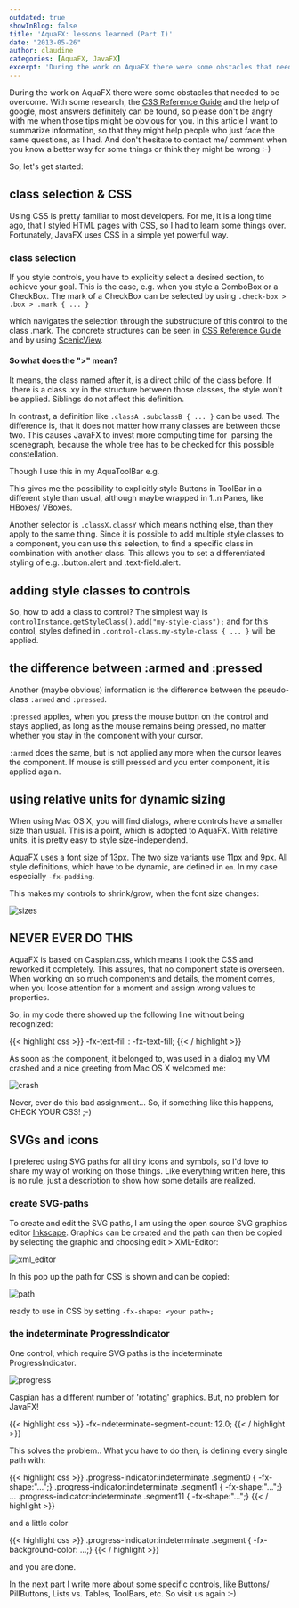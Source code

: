 ```yaml
---
outdated: true
showInBlog: false
title: 'AquaFX: lessons learned (Part I)'
date: "2013-05-26"
author: claudine
categories: [AquaFX, JavaFX]
excerpt: 'During the work on AquaFX there were some obstacles that needed to be overcome. In this article I want to summarize information, so that they might help people who just face the same questions, as I had.'
---
```

During the work on AquaFX there were some obstacles that needed to be overcome. With some research, the [CSS Reference Guide](http://docs.oracle.com/javafx/2/api/javafx/scene/doc-files/cssref.html) and the help of google, most answers definitely can be found, so please don't be angry with me when those tips might be obvious for you. In this article I want to summarize information, so that they might help people who just face the same questions, as I had. And don't hesitate to contact me/ comment when you know a better way for some things or think they might be wrong :-)

So, let's get started:

## class selection & CSS

Using CSS is pretty familiar to most developers. For me, it is a long time ago, that I styled HTML pages with CSS, so I had to learn some things over. Fortunately, JavaFX uses CSS in a simple yet powerful way.

### class selection

If you style controls, you have to explicitly select a desired section, to achieve your goal. This is the case, e.g. when you style a ComboBox or a CheckBox. The mark of a CheckBox can be selected by using `.check-box > .box > .mark { ... }`

which navigates the selection through the substructure of this control to the class .mark. The concrete structures can be seen in [CSS Reference Guide](http://docs.oracle.com/javafx/2/api/javafx/scene/doc-files/cssref.html) and by using [ScenicView](http://fxexperience.com/scenic-view/).

#### So what does the ">" mean?

It means, the class named after it, is a direct child of the class before. If  there is a class .xy in the structure between those classes, the style won't be applied. Siblings do not affect this definition.

In contrast, a definition like `.classA .subclassB { ... }` can be used. The difference is, that it does not matter how many classes are between those two. This causes JavaFX to invest more computing time for  parsing the scenegraph, because the whole tree has to be checked for this possible constellation.

Though I use this in my AquaToolBar e.g.

This gives me the possibility to explicitly style Buttons in ToolBar in a different style than usual, although maybe wrapped in 1..n Panes, like HBoxes/ VBoxes.

Another selector is `.classX.classY` which means nothing else, than they apply to the same thing. Since it is possible to add multiple style classes to a component, you can use this selection, to find a specific class in combination with another class. This allows you to set a differentiated styling of e.g. .button.alert and .text-field.alert.

## adding style classes to controls

So, how to add a class to control? The simplest way is `controlInstance.getStyleClass().add("my-style-class");` and for this control, styles defined in `.control-class.my-style-class { ... }` will be applied.

## the difference between :armed and :pressed

Another (maybe obvious) information is the difference between the pseudo-class `:armed` and `:pressed`.

`:pressed` applies, when you press the mouse button on the control and stays applied, as long as the mouse remains being pressed, no matter whether you stay in the component with your cursor.

`:armed` does the same, but is not applied any more when the cursor leaves the component. If mouse is still pressed and you enter component, it is applied again.

## using relative units for dynamic sizing

When using Mac OS X, you will find dialogs, where controls have a smaller size than usual. This is a point, which is adopted to AquaFX. With relative units, it is pretty easy to style size-independend.

AquaFX uses a font size of 13px. The two size variants use 11px and 9px. All style definitions, which have to be dynamic, are defined in `em`. In my case especially `-fx-padding`.

This makes my controls to shrink/grow, when the font size changes:

![sizes](/posts/guigarage-legacy/sizes.png)

## NEVER EVER DO THIS

AquaFX is based on Caspian.css, which means I took the CSS and reworked it completely. This assures, that no component state is overseen. When working on so much components and details, the moment comes, when you loose attention for a moment and assign wrong values to properties.

So, in my code there showed up the following line without being recognized:

{{< highlight css >}}
-fx-text-fill : -fx-text-fill;
{{< / highlight >}}

As soon as the component, it belonged to, was used in a dialog my VM crashed and a nice greeting from Mac OS X welcomed me:

![crash](/posts/guigarage-legacy/crash.png)

Never, ever do this bad assignment... So, if something like this happens, CHECK YOUR CSS! ;-)

## SVGs and icons

I prefered using SVG paths for all tiny icons and symbols, so I'd love to share my way of working on those things. Like everything written here, this is no rule, just a description to show how some details are realized.

### create SVG-paths

To create and edit the SVG paths, I am using the open source SVG graphics editor [Inkscape](http://inkscape.org/download/?lang=de). Graphics can be created and the path can then be copied by selecting the graphic and choosing edit > XML-Editor:

![xml_editor](/posts/guigarage-legacy/xml_editor.png)

In this pop up the path for CSS is shown and can be copied:

![path](/posts/guigarage-legacy/path.png)

ready to use in CSS by setting `-fx-shape: <your path>;`

### the indeterminate ProgressIndicator

One control, which require SVG paths is the indeterminate ProgressIndicator.

![progress](/posts/guigarage-legacy/progress.png)

Caspian has a different number of 'rotating' graphics. But, no problem for JavaFX!

{{< highlight css >}}
-fx-indeterminate-segment-count: 12.0;
{{< / highlight >}}

This solves the problem.. What you have to do then, is defining every single path with:

{{< highlight css >}}
.progress-indicator:indeterminate .segment0 { -fx-shape:"...";}
.progress-indicator:indeterminate .segment1 { -fx-shape:"...";}
...
.progress-indicator:indeterminate .segment11 { -fx-shape:"...";}
{{< / highlight >}}

and a little color

{{< highlight css >}}
.progress-indicator:indeterminate .segment { -fx-background-color: ...;}
{{< / highlight >}}

and you are done.

In the next part I write more about some specific controls, like Buttons/ PillButtons, Lists vs. Tables, ToolBars, etc. So visit us again :-)
